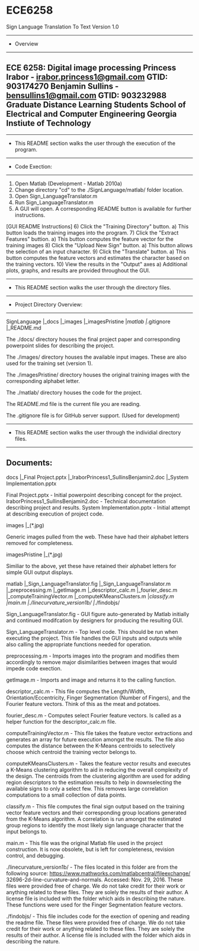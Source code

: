 # ECE6258
Sign Language Translation To Text
Version 1.0

--------------------------------------------------------------------------------------
- Overview
--------------------------------------------------------------------------------------
ECE 6258: Digital image processing 
Princess Irabor - irabor.princess1@gmail.com
  GTID: 903174270
Benjamin Sullins - bensullins1@gmail.com
  GTID: 903232988
Graduate Distance Learning Students
School of Electrical and Computer Engineering 
Georgia Instiute of Technology 
--------------------------------------------------------------------------------------

--------------------------------------------------------------------------------------
- This README section walks the user through the execution of the program.
--------------------------------------------------------------------------------------
- Code Exection:
--------------------------------------------------------------------------------------
  1) Open Matlab (Development - Matlab 2010a)
  2) Change directory "cd" to the ./SignLanguage/matlab/ folder location.
  3) Open Sign_LanguageTranslator.m
  4) Run Sign_LanguageTranslator.m
  5) A GUI will open. A corresponding README button is available for further
      instructions.
      
  [GUI README Instructions]
  6)  Click the "Training Directory" button.
      a) This button loads the training images into the program.
  7) Click the "Extract Features" buttion.
      a) This button computes the feature vector for the training images
  8) Click the "Upload New Sign" button.
      a) This button allows the selection of an input character.
  9) Click the "Translate" button.
      a) This button computes the feature vectors and estimates the
          character based on the training vectors.
  10) View the results in the "Output" axes
      a) Additional plots, graphs, and results are provided throughout
          the GUI.

--------------------------------------------------------------------------------------
- This README section walks the user through the directory files.
--------------------------------------------------------------------------------------
- Project Directory Overview:
--------------------------------------------------------------------------------------
  SignLanguage
  |_docs
  |_images
  |_imagesPristine
  |_matlab
  |_.gitignore
  |_README.md

  The ./docs/ directory houses the final project paper and corresponding powerpoint 
  slides for describing the project.

  The ./images/ directory houses the available input images. These are also used for 
  the training set (version 1).

  The ./imagesPristine/ directory houses the original training images with the 
  corresponding alphabet letter.

  The ./matlab/ directory houses the code for the project.

  The README.md file is the current file you are reading.

  The .gitignore file is for GitHub server support. (Used for development)

--------------------------------------------------------------------------------------
- This README section walks the user through the individial directory files.
--------------------------------------------------------------------------------------
Documents:
--------------------------------------------------------------------------------------
  docs
  |_Final Project.pptx
  |_IraborPrincess1_SullinsBenjamin2.doc
  |_System Implementation.pptx

  Final Project.pptx                    - Initial powerpoint describing concept for the project.
  IraborPrincess1_SullinsBenjamin2.doc  - Technical documentation describing project and results.
  System Implementation.pptx            - Initial attempt at describing execution of project code.

  images
  |_(*.jpg)

  Generic images pulled from the web. These have had their alphabet letters removed for completeness.

  imagesPristine
  |_(*.jpg)

  Similiar to the above, yet these have retained their alphabet letters for simple GUI output displays.

  matlab
  |_Sign_LanguageTranslator.fig
  |_Sign_LanguageTranslator.m
  |_preprocessing.m
  |_getImage.m
  |_descriptor_calc.m
  |_fourier_desc.m
  |_computeTrainingVector.m
  |_computeKMeansClusters.m
  |_classify.m
  |_main.m
  |_./linecurvature_version1b/
  |_./findobjs/

  Sign_LanguageTranslator.fig - GUI figure auto-generated by Matlab initially and continued modifcation 
                                by designers for producing the resulting GUI.
  
  Sign_LanguageTranslator.m   - Top level code. This should be run when executing the project. This file
                                handles the GUI inputs and outputs while also calling the appropriate
                                functions needed for operation.
  
  preprocessing.m             - Imports images into the program and modifies them accordingly to remove
                                major disimilarities between images that would impede code exection.
  
  getImage.m                  - Imports and image and returns it to the calling function.
  
  descriptor_calc.m           - This file computes the Length/Width, Orientation/Eccentricity, Finger
                                Segmentation (Number of Fingers), and the Fourier feature vectors. Think
                                of this as the meat and potatoes.
  
  fourier_desc.m              - Computes select Fourier feature vectors. Is called as a helper function
                                for the descriptor_calc.m file.
  
  computeTrainingVector.m     - This file takes the feature vector extractions and generates an array for
                                future execution amongst the results. The file also computes the distance
                                between the K-Means centroids to selectively choose which centroid the
                                training vector belongs to.
  
  computeKMeansClusters.m     - Takes the feature vector results and executes a K-Means clustering algorithm
                                to aid in reducing the overall complexity of the design. The centroids from
                                the clustering algorithm are used for adding region descriptors to the
                                estimation results to help in downselecting the available signs to only a 
                                select few. This removes large correlation computations to a small collection
                                of data points.
  
  classify.m                  - This file computes the final sign output based on the training vector feature
                                vectors and their corresponding group locations generated from the K-Means
                                algorithm. A correlation is run amongst the estimated group regions to
                                identify the most likely sign language character that the input belongs to.
  
  main.m                      - This file was the original Matlab file used in the project construction. It
                                is now obsolete, but is left for completeness, revision control, and debugging.

  ./linecurvature_version1b/  - The files located in this folder are from the following source: 
                                https://www.mathworks.com/matlabcentral/fileexchange/
                                32696-2d-line-curvature-and-normals. Accessed: Nov. 29, 2016.
                                These files were provided free of charge. We do not take credit for their work
                                or anything related to these files. They are solely the results of their author.
                                A license file is included with the folder which aids in describing the nature.
                                These functions were used for the Finger Segmentation feature vectors.

  ./findobjs/                 - This file includes code for the exection of opening and reading the readme file.
                                These files were provided free of charge. We do not take credit for their work
                                or anything related to these files. They are solely the results of their author.
                                A license file is included with the folder which aids in describing the nature.






